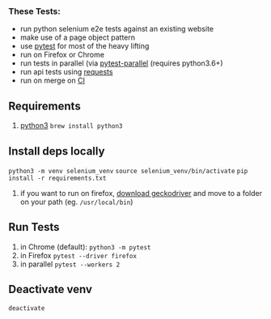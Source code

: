 <!-- https://github.com/yai333/PytestSeleniumE2EReactApp/tree/master/pytest -->
<!-- https://github.com/qualityshepherd/python-e2e-test-example -->

### These Tests:
* run python selenium e2e tests against an existing website
* make use of a page object pattern
* use [pytest](http://pytest.org/) for most of the heavy lifting
* run on Firefox or Chrome
* run tests in parallel (via [pytest-parallel](https://pypi.org/project/pytest-parallel/) (requires python3.6+)
* run api tests using [requests](http://docs.python-requests.org/en/master/)
* run on merge on [CI](https://app.codeship.com/projects/312669)

## Requirements
1. [python3](https://www.python.org/downloads/) `brew install python3`

## Install deps locally
`python3 -m venv selenium_venv`
`source selenium_venv/bin/activate`
`pip install -r requirements.txt`
1. if you want to run on firefox, [download geckodriver](https://github.com/mozilla/geckodriver/releases) and move to a folder on your path (eg. `/usr/local/bin`)

## Run Tests
1. in Chrome (default): `python3 -m pytest`
1. in Firefox `pytest --driver firefox`
1. in parallel `pytest --workers 2`

## Deactivate venv
`deactivate`